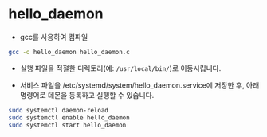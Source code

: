 # hello_daemon

- gcc를 사용하여 컴파일
```bash
gcc -o hello_daemon hello_daemon.c
```
- 실행 파일을 적절한 디렉토리(예: `/usr/local/bin/`)로 이동시킵니다.
  
- 서비스 파일을 /etc/systemd/system/hello_daemon.service에 저장한 후, 아래 명령어로 데몬을 등록하고 실행할 수 있습니다.
```bash
sudo systemctl daemon-reload
sudo systemctl enable hello_daemon
sudo systemctl start hello_daemon
```

